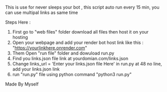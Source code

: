 This is use for never sleeps your bot , this script auto run every 15 min, you can use multipal links as same time

Steps Here :
1. First go to "web files" folder download all files then host it on your hosting
2. Open your webpage and add your render bot host link like this : "https://yourlinkhere.onrender.com"
3. Them Open "run file" folder and dowuload run.py
4. Find you links.json file link at yourdomian.com/links.json
5. Change links_url = 'Enter your links.json file Here' in run.py at 48 no line, add your links.json link
6. run "run.py" file using python command "python3 run.py"



Made By Myself
    
